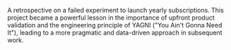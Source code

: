 A retrospective on a failed experiment to launch yearly subscriptions. This project became a powerful lesson in the importance of upfront product validation and the engineering principle of YAGNI ("You Ain't Gonna Need It"), leading to a more pragmatic and data-driven approach in subsequent work.